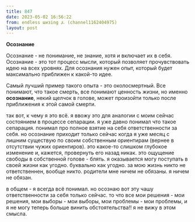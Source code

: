 ```yaml
---
title: 847
date: 2023-05-02 16:56:22
from: endless шизing ⍼ (channel1162404975)
layout: post
---
```


**Осознание**

Осознание - не понимание, не знание, хотя и включает их в себя. Осознание - это тот процесс мысли, который позволяет прочувствовать идею на всех уровнях. Для осознания нужен опыт, который будет максимально приближен к какой-то идее.

Самый лучший пример такого опыта - это околосмертный. Все понимают, что такое смерть, все понимают ценность жизни, но именно **осознание**, некий щелчок в голове, может произойти только после приближения к этой самой смерти. 

так вот, к чему я это всё. я ввожу это для аналогии с моим сейчас состоянием в процессе сепарации.
я уже давно понимал что такое сепарация. понимал про полное взятие на себя ответственности за себя.
но осознание приходит только сейчас когда я уже месяц с лишним существую по своим собственным ориентирам (вернее в отсутствии чужих ориентиров). это какое-то слишком глубокое изменение и, кажется, провернуть его назад никак. это ощущение свободы в собственной голове - блять. я оказывается могу поступать в своей жизни как угодно. буквально как угодно. за мою жизнь никто не ответственнен, вообще никто. родители мне ничем не обязаны. я ничем не обязан.

в общем - я всегда всё понимал. но осознаю вот эту чашу ответственности за себя только сейчас. то что все мои решения - мои решения, мои выборы - мои выборы, мои проблемы - мои проблемы, и я не могу теперь больше винить обстоятельства!! я не вижу в этом смысла.
